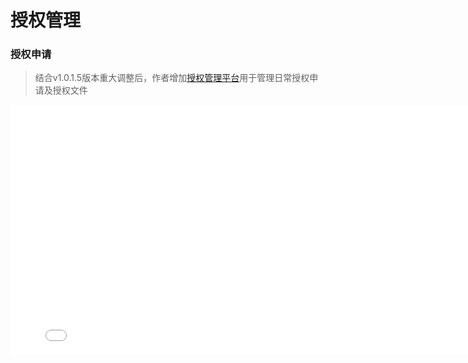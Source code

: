 # 授权管理
### 授权申请

> 结合v1.0.1.5版本重大调整后，作者增加[授权管理平台](http://xisuo67.system.yfloves.cn/)用于管理日常授权申请及授权文件

<iframe src="//player.bilibili.com/player.html?aid=325832976&bvid=BV1Uw41137NR&cid=1393523674&p=1" height="400px" width="800px"  scrolling="no" border="0" frameborder="no" framespacing="0" allowfullscreen="true"> </iframe>
